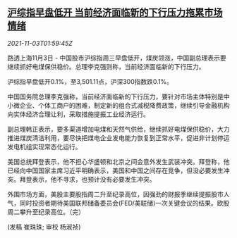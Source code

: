 <!--1635904863000-->
[沪综指早盘低开 当前经济面临新的下行压力拖累市场情绪](https://cn.reuters.com/article/china-stock-morning-1103-wedn-idCNKBS2HO03U)
------

<div><i>2021-11-03T01:59:45Z</i></div><p>路透上海11月3日 - 中国股市沪综指周三早盘低开，煤炭领涨，中国副总理表示要继续抓好电煤保供稳价。总理李克强则称，当前经济面临新的下行压力。</p><p>沪综指早盘低开0.1%，至3,501.11点，沪深300指数跌0.1%。</p><p>中国国务院总理李克强称，当前经济面临新的下行压力，要针对市场主体特别是中小微企业、个体工商户的困难，制定新的组合式减税降费政策，继续引导金融机构向实体经济合理让利，采取措施提振工业经济运行。</p><p>副总理韩正表示，要多渠道增加电煤和天然气供给，继续抓好电煤保供稳价，大力推进煤炭清洁利用，要尽快把煤电企业发电能力恢复到正常水平，促进非计划停运发电机组实现常态化运行。</p><p>美国总统拜登表示，他不担心华盛顿和北京之间会意外发生武装冲突。拜登称，他已经向中国国家主席习近平明确表示，美国和中国之间存在竞争，但没必要发生冲突。拜登表示，他不寻求，也预计没有必要发生冲突。</p><p>外围市场方面，美股主要股指周二升至纪录高位，因强劲的财报季继续提振股市人气，同时投资者期待美国联邦储备委员会(FED/美联储)一次关键会议的结果。欧股周二攀升至纪录高位。（完）</p><p>(发稿 崔珠珠; 审校 杨淑祯)</p>
